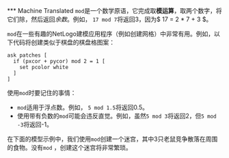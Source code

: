 ﻿*** Machine Translated
`mod`是一个数学原语，它完成取**模运算**，取两个数字，将它们除，然后返回*余数*。例如， `17 mod 7`将返回3，因为$ 17 = 2 \* 7 + 3 $。

`mod`在一些有趣的NetLogo建模应用程序（例如创建网格）中非常有用。例如，以下代码将创建类似于棋盘的棋盘格图案：



```
ask patches [
  if (pxcor + pycor) mod 2 = 1 [
    set pcolor white
  ] 
]
```


使用`mod`时要记住的事情：

- `mod`适用于浮点数。例如， `5 mod 1.5`将返回0.5。
- 使用带有负数的`mod`可能会违反直觉。例如，虽然`5 mod 3`将返回2，但`5 mod -3`将返回-1。


在下面的模型示例中，我们使用`mod`创建一个迷宫，其中3只老鼠竞争散落在周围的食物。没有`mod` ，创建这个迷宫将非常繁琐。